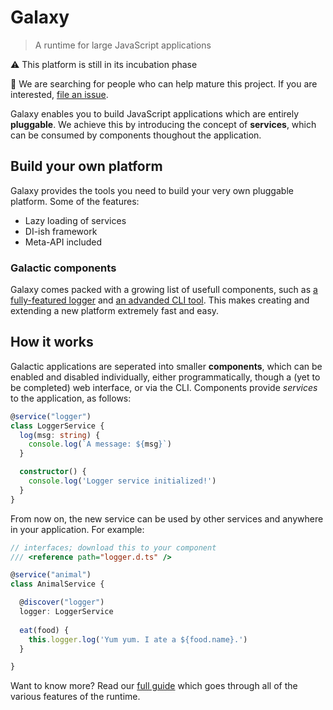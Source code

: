 Galaxy
======

> A runtime for large JavaScript applications

:warning: This platform is still in its incubation phase

:memo: We are searching for people who can help mature this project. If you are interested, [file an issue](https://github.com/GalacticJS/galaxy/issues).

Galaxy enables you to build JavaScript applications which are entirely
**pluggable**. We achieve this by introducing the concept of **services**,
which can be consumed by components thoughout the application.

## Build your own platform

Galaxy provides the tools you need to build your very own pluggable platform. Some of the features:

 - Lazy loading of services
 - DI-ish framework
 - Meta-API included

### Galactic components

Galaxy comes packed with a growing list of usefull components, such as
[a fully-featured logger](http://github.com/GalacticJS/galactic-logger) and
[an advanded CLI tool](http://github.com/GalacticJS/galactic-commands). This makes
creating and extending a new platform extremely fast and easy.

## How it works

Galactic applications are seperated into smaller **components**, which can be
enabled and disabled individually, either programmatically, though a (yet to be
completed) web interface, or via the CLI. Components provide _services_ to the
application, as follows:

```ts
@service("logger")
class LoggerService {
  log(msg: string) {
    console.log(`A message: ${msg}`)
  }

  constructor() {
    console.log('Logger service initialized!')
  }
}
```

From now on, the new service can be used by other services and anywhere in your application. For example:

```ts
// interfaces; download this to your component
/// <reference path="logger.d.ts" />

@service("animal")
class AnimalService {

  @discover("logger")
  logger: LoggerService
  
  eat(food) {
    this.logger.log('Yum yum. I ate a ${food.name}.')
  }

}
```

Want to know more? Read our [full guide](https://github.com/GalacticJS/galaxy/wiki/Services)
which goes through all of the various features of the runtime.

